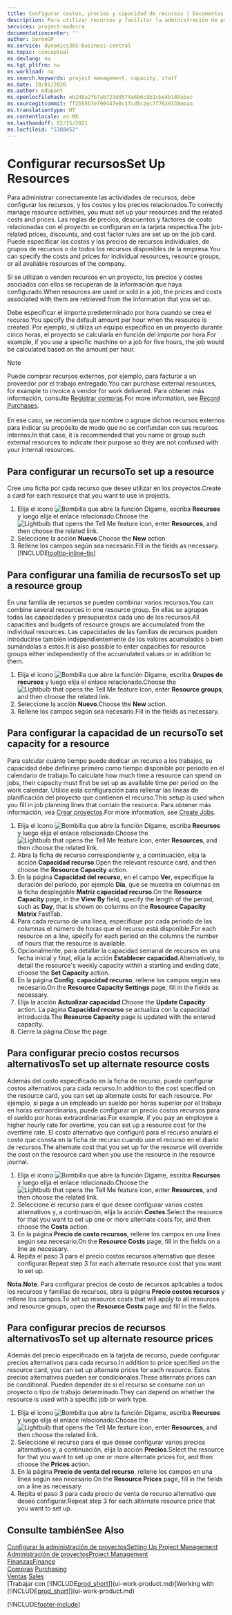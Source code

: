 ```yaml
---
title: Configurar costos, precios y capacidad de recursos | Documentos de Microsoft
description: Para utilizar recursos y facilitar la administración de proyectos, especifique costes y precios para recursos individuales o grupos de recursos, y configure la capacidad de recursos.
services: project-madeira
documentationcenter: ''
author: SorenGP
ms.service: dynamics365-business-central
ms.topic: conceptual
ms.devlang: na
ms.tgt_pltfrm: na
ms.workload: na
ms.search.keywords: project management, capacity, staff
ms.date: 10/01/2020
ms.author: edupont
ms.openlocfilehash: eb248a2fb7ab7234d574a6b6c8b1cbe4b146abac
ms.sourcegitcommit: ff2b55b7e790447e0c1fcd5c2ec7f7610338ebaa
ms.translationtype: HT
ms.contentlocale: es-MX
ms.lasthandoff: 02/15/2021
ms.locfileid: "5388452"
---
```

# <a name="set-up-resources"></a><span data-ttu-id="9341c-103">Configurar recursos</span><span class="sxs-lookup"><span data-stu-id="9341c-103">Set Up Resources</span></span>
<span data-ttu-id="9341c-104">Para administrar correctamente las actividades de recursos, debe configurar los recursos, y los costos y los precios relacionados.</span><span class="sxs-lookup"><span data-stu-id="9341c-104">To correctly manage resource activities, you must set up your resources and the related costs and prices.</span></span> <span data-ttu-id="9341c-105">Las reglas de precios, descuentos y factores de costo relacionadas con el proyecto se configuran en la tarjeta respectiva.</span><span class="sxs-lookup"><span data-stu-id="9341c-105">The job-related prices, discounts, and cost factor rules are set up on the job card.</span></span> <span data-ttu-id="9341c-106">Puede especificar los costos y los precios de recursos individuales, de grupos de recursos o de todos los recursos disponibles de la empresa.</span><span class="sxs-lookup"><span data-stu-id="9341c-106">You can specify the costs and prices for individual resources, resource groups, or all available resources of the company.</span></span>

<span data-ttu-id="9341c-107">Si se utilizan o venden recursos en un proyecto, los precios y costes asociados con ellos se recuperan de la información que haya configurado.</span><span class="sxs-lookup"><span data-stu-id="9341c-107">When resources are used or sold in a job, the prices and costs associated with them are retrieved from the information that you set up.</span></span>

<span data-ttu-id="9341c-108">Debe especificar el importe predeterminado por hora cuando se crea el recurso.</span><span class="sxs-lookup"><span data-stu-id="9341c-108">You specify the default amount per hour when the resource is created.</span></span> <span data-ttu-id="9341c-109">Por ejemplo, si utiliza un equipo específico en un proyecto durante cinco horas, el proyecto se calcularía en función del importe por hora.</span><span class="sxs-lookup"><span data-stu-id="9341c-109">For example, if you use a specific machine on a job for five hours, the job would be calculated based on the amount per hour.</span></span>

> [!NOTE]
> <span data-ttu-id="9341c-110">Puede comprar recursos externos, por ejemplo, para facturar a un proveedor por el trabajo entregado.</span><span class="sxs-lookup"><span data-stu-id="9341c-110">You can purchase external resources, for example to invoice a vendor for work delivered.</span></span> <span data-ttu-id="9341c-111">Para obtener más información, consulte [Registrar compras](purchasing-how-record-purchases.md).</span><span class="sxs-lookup"><span data-stu-id="9341c-111">For more information, see [Record Purchases](purchasing-how-record-purchases.md).</span></span><br /><br />
> <span data-ttu-id="9341c-112">En ese caso, se recomienda que nombre o agrupe dichos recursos externos para indicar su propósito de modo que no se confundan con sus recursos internos.</span><span class="sxs-lookup"><span data-stu-id="9341c-112">In that case, it is recommended that you name or group such external resources to indicate their purpose so they are not confused with your internal resources.</span></span>

## <a name="to-set-up-a-resource"></a><span data-ttu-id="9341c-113">Para configurar un recurso</span><span class="sxs-lookup"><span data-stu-id="9341c-113">To set up a resource</span></span>
<span data-ttu-id="9341c-114">Cree una ficha por cada recurso que desee utilizar en los proyectos.</span><span class="sxs-lookup"><span data-stu-id="9341c-114">Create a card for each resource that you want to use in projects.</span></span>

1. <span data-ttu-id="9341c-115">Elija el icono ![Bombilla que abre la función Dígame](media/ui-search/search_small.png "Dígame qué desea hacer"), escriba **Recursos** y luego elija el enlace relacionado.</span><span class="sxs-lookup"><span data-stu-id="9341c-115">Choose the ![Lightbulb that opens the Tell Me feature](media/ui-search/search_small.png "Tell me what you want to do") icon, enter **Resources**, and then choose the related link.</span></span>
2. <span data-ttu-id="9341c-116">Seleccione la acción **Nuevo**.</span><span class="sxs-lookup"><span data-stu-id="9341c-116">Choose the **New** action.</span></span>
3. <span data-ttu-id="9341c-117">Rellene los campos según sea necesario.</span><span class="sxs-lookup"><span data-stu-id="9341c-117">Fill in the fields as necessary.</span></span> [!INCLUDE[tooltip-inline-tip](includes/tooltip-inline-tip_md.md)]  

## <a name="to-set-up-a-resource-group"></a><span data-ttu-id="9341c-118">Para configurar una familia de recursos</span><span class="sxs-lookup"><span data-stu-id="9341c-118">To set up a resource group</span></span>
<span data-ttu-id="9341c-119">En una familia de recursos se pueden combinar varios recursos.</span><span class="sxs-lookup"><span data-stu-id="9341c-119">You can combine several resources in one resource group.</span></span> <span data-ttu-id="9341c-120">En ellas se agrupan todas las capacidades y presupuestos cada uno de los recursos.</span><span class="sxs-lookup"><span data-stu-id="9341c-120">All capacities and budgets of resource groups are accumulated from the individual resources.</span></span> <span data-ttu-id="9341c-121">Las capacidades de las familias de recursos pueden introducirse también independientemente de los valores acumulados o bien sumándolas a estos.</span><span class="sxs-lookup"><span data-stu-id="9341c-121">It is also possible to enter capacities for resource groups either independently of the accumulated values or in addition to them.</span></span>

1. <span data-ttu-id="9341c-122">Elija el icono ![Bombilla que abre la función Dígame](media/ui-search/search_small.png "Dígame qué desea hacer"), escriba **Grupos de recursos** y luego elija el enlace relacionado.</span><span class="sxs-lookup"><span data-stu-id="9341c-122">Choose the ![Lightbulb that opens the Tell Me feature](media/ui-search/search_small.png "Tell me what you want to do") icon, enter **Resource groups**, and then choose the related link.</span></span>
2. <span data-ttu-id="9341c-123">Seleccione la acción **Nuevo**.</span><span class="sxs-lookup"><span data-stu-id="9341c-123">Choose the **New** action.</span></span>
3. <span data-ttu-id="9341c-124">Rellene los campos según sea necesario.</span><span class="sxs-lookup"><span data-stu-id="9341c-124">Fill in the fields as necessary.</span></span>

## <a name="to-set-capacity-for-a-resource"></a><span data-ttu-id="9341c-125">Para configurar la capacidad de un recurso</span><span class="sxs-lookup"><span data-stu-id="9341c-125">To set capacity for a resource</span></span>
<span data-ttu-id="9341c-126">Para calcular cuánto tiempo puede dedicar un recurso a los trabajos, su capacidad debe definirse primero como tiempo disponible por periodo en el calendario de trabajo.</span><span class="sxs-lookup"><span data-stu-id="9341c-126">To calculate how much time a resource can spend on jobs, their capacity must first be set up as available time per period on the work calendar.</span></span> <span data-ttu-id="9341c-127">Utilice esta configuración para rellenar las líneas de planificación del proyecto que contienen el recurso.</span><span class="sxs-lookup"><span data-stu-id="9341c-127">This setup is used when you fill in job planning lines that contain the resource.</span></span> <span data-ttu-id="9341c-128">Para obtener más información, vea [Crear proyectos](projects-how-create-jobs.md).</span><span class="sxs-lookup"><span data-stu-id="9341c-128">For more information, see [Create Jobs](projects-how-create-jobs.md).</span></span>

1. <span data-ttu-id="9341c-129">Elija el icono ![Bombilla que abre la función Dígame](media/ui-search/search_small.png "Dígame qué desea hacer"), escriba **Recursos** y luego elija el enlace relacionado.</span><span class="sxs-lookup"><span data-stu-id="9341c-129">Choose the ![Lightbulb that opens the Tell Me feature](media/ui-search/search_small.png "Tell me what you want to do") icon, enter **Resources**, and then choose the related link.</span></span>
2. <span data-ttu-id="9341c-130">Abra la ficha de recurso correspondiente y, a continuación, elija la acción **Capacidad recurso**.</span><span class="sxs-lookup"><span data-stu-id="9341c-130">Open the relevant resource card, and then choose the **Resource Capacity** action.</span></span>
3. <span data-ttu-id="9341c-131">En la página **Capacidad del recurso**, en el campo **Ver**, especifique la duración del periodo, por ejemplo **Día**, que se muestra en columnas en la ficha desplegable **Matriz capacidad recurso**.</span><span class="sxs-lookup"><span data-stu-id="9341c-131">On the **Resource Capacity** page, in the **View By** field, specify the length of the period, such as **Day**, that is shown on columns on the **Resource Capacity Matrix** FastTab.</span></span>
4. <span data-ttu-id="9341c-132">Para cada recurso de una línea, especifique por cada periodo de las columnas el número de horas que el recurso está disponible.</span><span class="sxs-lookup"><span data-stu-id="9341c-132">For each resource on a line, specify for each period on the columns the number of hours that the resource is available.</span></span>
5. <span data-ttu-id="9341c-133">Opcionalmente, para detallar la capacidad semanal de recursos en una fecha inicial y final, elija la acción **Establecer capacidad**.</span><span class="sxs-lookup"><span data-stu-id="9341c-133">Alternatively, to detail the resource's weekly capacity within a starting and ending date, choose the **Set Capacity** action.</span></span>
6. <span data-ttu-id="9341c-134">En la página **Config. capacidad recurso**, rellene los campos según sea necesario.</span><span class="sxs-lookup"><span data-stu-id="9341c-134">On the **Resource Capacity Settings** page, fill in the fields as necessary.</span></span>
7. <span data-ttu-id="9341c-135">Elija la acción **Actualizar capacidad**.</span><span class="sxs-lookup"><span data-stu-id="9341c-135">Choose the **Update Capacity** action.</span></span> <span data-ttu-id="9341c-136">La página **Capacidad recurso** se actualiza con la capacidad introducida.</span><span class="sxs-lookup"><span data-stu-id="9341c-136">The **Resource Capacity** page is updated with the entered capacity.</span></span>
8. <span data-ttu-id="9341c-137">Cierre la página.</span><span class="sxs-lookup"><span data-stu-id="9341c-137">Close the page.</span></span>

## <a name="to-set-up-alternate-resource-costs"></a><span data-ttu-id="9341c-138">Para configurar precio costos recursos alternativos</span><span class="sxs-lookup"><span data-stu-id="9341c-138">To set up alternate resource costs</span></span>
<span data-ttu-id="9341c-139">Además del costo especificado en la ficha de recurso, puede configurar costos alternativos para cada recurso.</span><span class="sxs-lookup"><span data-stu-id="9341c-139">In addition to the cost specified on the resource card, you can set up alternate costs for each resource.</span></span> <span data-ttu-id="9341c-140">Por ejemplo, si paga a un empleado un sueldo por horas superior por el trabajo en horas extraordinarias, puede configurar un precio costos recursos para el sueldo por horas extraordinarias.</span><span class="sxs-lookup"><span data-stu-id="9341c-140">For example, if you pay an employee a higher hourly rate for overtime, you can set up a resource cost for the overtime rate.</span></span> <span data-ttu-id="9341c-141">El costo alternativo que configuró para el recurso anulará el costo que consta en la ficha de recurso cuando use el recurso en el diario de recursos.</span><span class="sxs-lookup"><span data-stu-id="9341c-141">The alternate cost that you set up for the resource will override the cost on the resource card when you use the resource in the resource journal.</span></span>

1. <span data-ttu-id="9341c-142">Elija el icono ![Bombilla que abre la función Dígame](media/ui-search/search_small.png "Dígame qué desea hacer"), escriba **Recursos** y luego elija el enlace relacionado.</span><span class="sxs-lookup"><span data-stu-id="9341c-142">Choose the ![Lightbulb that opens the Tell Me feature](media/ui-search/search_small.png "Tell me what you want to do") icon, enter **Resources**, and then choose the related link.</span></span>  
2. <span data-ttu-id="9341c-143">Seleccione el recurso para el que desee configurar varios costes alternativos y, a continuación, elija la acción **Costes**.</span><span class="sxs-lookup"><span data-stu-id="9341c-143">Select the resource for that you want to set up one or more alternate costs for, and then choose the **Costs** action.</span></span>  
3. <span data-ttu-id="9341c-144">En la página **Precio de costo recursos**, rellene los campos en una línea según sea necesario.</span><span class="sxs-lookup"><span data-stu-id="9341c-144">On the **Resource Costs** page, fill in the fields on a line as necessary.</span></span>  
4. <span data-ttu-id="9341c-145">Repita el paso 3 para el precio costos recursos alternativo que desee configurar.</span><span class="sxs-lookup"><span data-stu-id="9341c-145">Repeat step 3 for each alternate resource cost that you want to set up.</span></span>

<span data-ttu-id="9341c-146">**Nota**.</span><span class="sxs-lookup"><span data-stu-id="9341c-146">**Note**.</span></span> <span data-ttu-id="9341c-147">Para configurar precios de costo de recursos aplicables a todos los recursos y familias de recursos, abra la página **Precio costos recursos** y rellene los campos.</span><span class="sxs-lookup"><span data-stu-id="9341c-147">To set up resource costs that will apply to all resources and resource groups, open the **Resource Costs** page and fill in the fields.</span></span>

## <a name="to-set-up-alternate-resource-prices"></a><span data-ttu-id="9341c-148">Para configurar precios de recursos alternativos</span><span class="sxs-lookup"><span data-stu-id="9341c-148">To set up alternate resource prices</span></span>
<span data-ttu-id="9341c-149">Además del precio especificado en la tarjeta de recurso, puede configurar precios alternativos para cada recurso.</span><span class="sxs-lookup"><span data-stu-id="9341c-149">In addition to price specified on the resource card, you can set up alternate prices for each resource.</span></span> <span data-ttu-id="9341c-150">Estos precios alternativos pueden ser condicionales.</span><span class="sxs-lookup"><span data-stu-id="9341c-150">These alternate prices can be conditional.</span></span> <span data-ttu-id="9341c-151">Pueden depender de si el recurso se consume con un proyecto o tipo de trabajo determinado.</span><span class="sxs-lookup"><span data-stu-id="9341c-151">They can depend on whether the resource is used with a specific job or work type.</span></span>

1. <span data-ttu-id="9341c-152">Elija el icono ![Bombilla que abre la función Dígame](media/ui-search/search_small.png "Dígame qué desea hacer"), escriba **Recursos** y luego elija el enlace relacionado.</span><span class="sxs-lookup"><span data-stu-id="9341c-152">Choose the ![Lightbulb that opens the Tell Me feature](media/ui-search/search_small.png "Tell me what you want to do") icon, enter **Resources**, and then choose the related link.</span></span>
2. <span data-ttu-id="9341c-153">Seleccione el recurso para el que desee configurar varios precios alternativos y, a continuación, elija la acción **Precios**.</span><span class="sxs-lookup"><span data-stu-id="9341c-153">Select the resource for that you want to set up one or more alternate prices for, and then choose the **Prices** action.</span></span>
3. <span data-ttu-id="9341c-154">En la página **Precio de venta del recurso**, rellene los campos en una línea según sea necesario.</span><span class="sxs-lookup"><span data-stu-id="9341c-154">On the **Resource Prices** page, fill in the fields on a line as necessary.</span></span>
4. <span data-ttu-id="9341c-155">Repita el paso 3 para cada precio de venta de recurso alternativo que desee configurar.</span><span class="sxs-lookup"><span data-stu-id="9341c-155">Repeat step 3 for each alternate resource price that you want to set up.</span></span>

## <a name="see-also"></a><span data-ttu-id="9341c-156">Consulte también</span><span class="sxs-lookup"><span data-stu-id="9341c-156">See Also</span></span>
[<span data-ttu-id="9341c-157">Configurar la administración de proyectos</span><span class="sxs-lookup"><span data-stu-id="9341c-157">Setting Up Project Management</span></span>](projects-setup-projects.md)  
[<span data-ttu-id="9341c-158">Administración de proyectos</span><span class="sxs-lookup"><span data-stu-id="9341c-158">Project Management</span></span>](projects-manage-projects.md)  
[<span data-ttu-id="9341c-159">Finanzas</span><span class="sxs-lookup"><span data-stu-id="9341c-159">Finance</span></span>](finance.md)  
<span data-ttu-id="9341c-160">[Compras](purchasing-manage-purchasing.md)       </span><span class="sxs-lookup"><span data-stu-id="9341c-160">[Purchasing](purchasing-manage-purchasing.md)       </span></span>  
<span data-ttu-id="9341c-161">[Ventas](sales-manage-sales.md)    </span><span class="sxs-lookup"><span data-stu-id="9341c-161">[Sales](sales-manage-sales.md)    </span></span>  
<span data-ttu-id="9341c-162">[Trabajar con [!INCLUDE[prod_short](includes/prod_short.md)]](ui-work-product.md)</span><span class="sxs-lookup"><span data-stu-id="9341c-162">[Working with [!INCLUDE[prod_short](includes/prod_short.md)]](ui-work-product.md)</span></span>  


[!INCLUDE[footer-include](includes/footer-banner.md)]